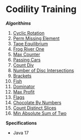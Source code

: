 # Codility Training

**_Algorithims_**

1. [Cyclic Rotation](https://github.com/brunomilitzer/Codility/blob/master/src/main/java/com/brunomilitzer/codility/lesson2/cyclicrotation.md)
2. [Perm Missing Element](https://github.com/brunomilitzer/Codility/blob/master/src/main/java/com/brunomilitzer/codility/lesson3/permmissingelem.md)
3. [Tape Equilibrium](https://github.com/brunomilitzer/Codility/blob/master/src/main/java/com/brunomilitzer/codility/lesson3/tapeequilibrium.md)
4. [Frog River One](https://github.com/brunomilitzer/Codility/blob/master/src/main/java/com/brunomilitzer/codility/lesson4/maxcounter.md)
5. [Max Counter](https://github.com/brunomilitzer/Codility/blob/master/src/main/java/com/brunomilitzer/codility/lesson4/maxcounter.md)
6. [Passing Cars](https://github.com/brunomilitzer/Codility/blob/master/src/main/java/com/brunomilitzer/codility/lesson5/passingcars.md)
7. [Count Div](https://github.com/brunomilitzer/Codility/blob/master/src/main/java/com/brunomilitzer/codility/lesson5/countdiv.md)
8. [Number of Disc Intersections](https://github.com/brunomilitzer/Codility/blob/master/src/main/java/com/brunomilitzer/codility/lesson6/numberofdiscintersections.md)
9. [Brackets](https://github.com/brunomilitzer/Codility/blob/master/src/main/java/com/brunomilitzer/codility/lesson7/brackets.md)
10. [Fish](https://github.com/brunomilitzer/Codility/blob/master/src/main/java/com/brunomilitzer/codility/lesson7/fish.md)
11. [Dominator](https://github.com/brunomilitzer/Codility/blob/master/src/main/java/com/brunomilitzer/codility/lesson8/dominator.md)
12. [Max Profit](https://github.com/brunomilitzer/Codility/blob/master/src/main/java/com/brunomilitzer/codility/lesson9/maxprofit.md)
13. [Flags](https://github.com/brunomilitzer/Codility/blob/master/src/main/java/com/brunomilitzer/codility/lesson10/flags.md)
14. [Chocolate By Numbers](https://github.com/brunomilitzer/Codility/blob/master/src/main/java/com/brunomilitzer/codility/lesson12/chocolatebynumbers.md)
15. [Count Distinct Slices](https://github.com/brunomilitzer/Codility/blob/master/src/main/java/com/brunomilitzer/codility/lesson15/countdistinctslices.md)
15. [Min Absolute Sum of Two](https://github.com/brunomilitzer/Codility/blob/master/src/main/java/com/brunomilitzer/codility/lesson15/minabssumoftwo.md)

**Specifications**

* Java 17